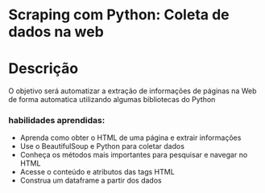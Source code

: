 # Scraping com Python: Coleta de dados na web

# Descrição

O objetivo será automatizar a extração de informações de páginas na Web de forma automatica utilizando algumas bibliotecas do Python

### habilidades aprendidas:

* Aprenda como obter o HTML de uma página e extrair informações
* Use o BeautifulSoup e Python para coletar dados
* Conheça os métodos mais importantes para pesquisar e navegar no HTML
* Acesse o conteúdo e atributos das tags HTML
* Construa um dataframe a partir dos dados


